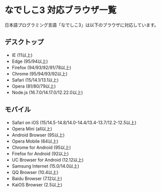 # なでしこ3 対応ブラウザ一覧

日本語プログラミング言語「なでしこ3」は以下のブラウザに対応しています。

## デスクトップ
 - IE (11以上)
 - Edge (95/94以上)
 - Firefox (94/93/92/91/78以上)
 - Chrome (95/94/93/92以上)
 - Safari (15/14.1/13.1以上)
 - Opera (81/80/79以上)
 - Node.js (16.7.0/14.17.0/12.22.0以上)

## モバイル
 - Safari on iOS (15/14.5-14.8/14.0-14.4/13.4-13.7/12.2-12.5以上)
 - Opera Mini (all以上)
 - Android Browser (95以上)
 - Opera Mobile (64以上)
 - Chrome for Android (95以上)
 - Firefox for Android (92以上)
 - UC Browser for Android (12.12以上)
 - Samsung Internet (15.0/14.0以上)
 - QQ Browser (10.4以上)
 - Baidu Browser (7.12以上)
 - KaiOS Browser (2.5以上)

